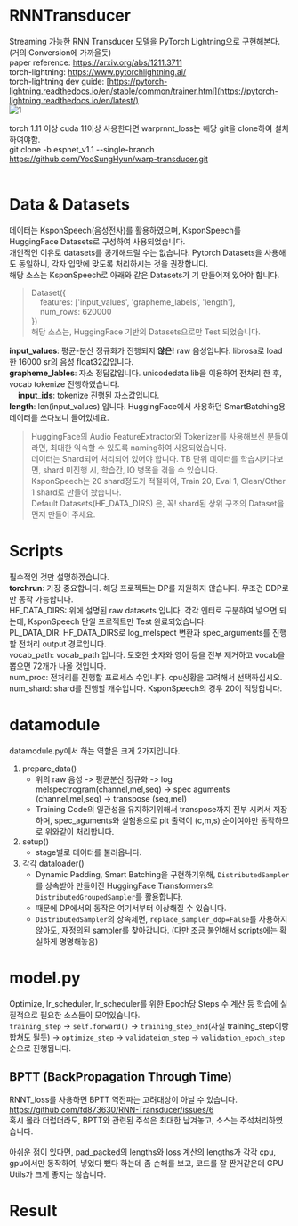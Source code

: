 # RNNTransducer
Streaming 가능한 RNN Transducer 모델을 PyTorch Lightning으로 구현해본다. (거의 Conversion에 가까울듯) <br />
paper reference: https://arxiv.org/abs/1211.3711 <br />
torch-lightning: https://www.pytorchlightning.ai/ <br />
torch-lightning dev guide: [https://pytorch-lightning.readthedocs.io/en/stable/common/trainer.html](https://pytorch-lightning.readthedocs.io/en/latest/) <br />
![1](https://user-images.githubusercontent.com/34292279/199925209-29902b23-1b8f-403e-88c5-439afa8a8165.png)


torch 1.11 이상 cuda 11이상 사용한다면 warprnnt_loss는 해당 git을 clone하여 설치하여야함. <br />
git clone -b espnet_v1.1 --single-branch https://github.com/YooSungHyun/warp-transducer.git
<br />
<br />

# Data & Datasets
데이터는 KsponSpeech(음성전사)를 활용하였으며, KsponSpeech를 HuggingFace Datasets로 구성하여 사용되었습니다. <br />
개인적인 이유로 datasets를 공개해드릴 수는 없습니다. Pytorch Datasets을 사용해도 동일하니, 각자 입맛에 맞도록 처리하시는 것을 권장합니다. <br />
해당 소스는 KsponSpeech로 아래와 같은 Datasets가 기 만들어져 있어야 합니다. <br />
> Dataset({ <br />
> &nbsp;&nbsp;&nbsp;&nbsp;features: ['input_values', 'grapheme_labels', 'length'], <br />
> &nbsp;&nbsp;&nbsp;&nbsp;num_rows: 620000 <br />
> }) <br />
해당 소스는, HuggingFace 기반의 Datasets으로만 Test 되었습니다. <br />

**input_values**: 평균-분산 정규화가 진행되지 **않은!** raw 음성입니다. librosa로 load한 16000 sr의 음성 float32값입니다. <br />
**grapheme_lables**: 자소 정답값입니다. unicodedata lib을 이용하여 전처리 한 후, vocab tokenize 진행하였습니다. <br />
&nbsp;&nbsp;&nbsp;&nbsp;**input_ids**: tokenize 진행된 자소값입니다.<br />
**length**: len(input_values) 입니다. HuggingFace에서 사용하던 SmartBatching용 데이터를 쓰다보니 들어있네요. <br />

> HuggingFace의 Audio FeatureExtractor와 Tokenizer를 사용해보신 분들이라면, 최대한 익숙할 수 있도록 naming하여 사용되었습니다. <br />
데이터는 Shard되어 처리되어 있어야 합니다. TB 단위 데이터를 학습시키다보면, shard 미진행 시, 학습간, IO 병목을 겪을 수 있습니다. <br />
KsponSpeech는 20 shard정도가 적절하여, Train 20, Eval 1, Clean/Other 1 shard로 만들어 놨습니다. <br />
Default Datasets(HF_DATA_DIRS) 은, 꼭! shard된 상위 구조의 Dataset을 먼저 만들어 주세요. <br />

# Scripts
필수적인 것만 설명하겠습니다. <br />
**torchrun**: 가장 중요합니다. 해당 프로젝트는 DP를 지원하지 않습니다. 무조건 DDP로만 동작 가능합니다. <br />
HF_DATA_DIRS: 위에 설명된 raw datasets 입니다. 각각 엔터로 구분하여 넣으면 되는데, KsponSpeech 단일 프로젝트만 Test 완료되었습니다. <br />
PL_DATA_DIR: HF_DATA_DIRS로 log_melspect 변환과 spec_arguments를 진행할 전처리 output 경로입니다. <br />
vocab_path: vocab_path 입니다. 모호한 숫자와 영어 등을 전부 제거하고 vocab을 뽑으면 72개가 나올 것입니다. <br />
num_proc: 전처리를 진행할 프로세스 수입니다. cpu상황을 고려해서 선택하십시오. <br />
num_shard: shard를 진행할 개수입니다. KsponSpeech의 경우 20이 적당합니다. <br />

# datamodule
datamodule.py에서 하는 역할은 크게 2가지입니다.
1. prepare_data()
    - 위의 raw 음성 -> 평균분산 정규화 -> log melspectrogram(channel,mel,seq) -> spec aguments (channel,mel,seq) -> transpose (seq,mel)
    - Training Code의 일관성을 유지하기위해서 transpose까지 전부 시켜서 저장하며, spec_aguments와 실험용으로 plt 출력이 (c,m,s) 순이여야만 동작하므로 위와같이 처리합니다.
2. setup()
    - stage별로 데이터를 불러옵니다.
3. 각각 dataloader()
    - Dynamic Padding, Smart Batching을 구현하기위해, `DistributedSampler`를 상속받아 만들어진 HuggingFace Transformers의 `DistributedGroupedSampler`를 활용합니다.
    - 때문에 DP에서의 동작은 여기서부터 이상해질 수 있습니다.
    - `DistributedSampler`의 상속체면, `replace_sampler_ddp=False`를 사용하지 않아도, 재정의된 sampler를 찾아갑니다. (다만 조금 불안해서 scripts에는 확실하게 명명해놓음)

# model.py
Optimize, lr_scheduler, lr_scheduler를 위한 Epoch당 Steps 수 계산 등 학습에 실질적으로 필요한 소스들이 모여있습니다. <br />
`training_step` -> `self.forward()` -> `training_step_end`(사실 training_step이랑 합쳐도 될듯) -> `optimize_step` -> `validateion_step` -> `validation_epoch_step` <br />
순으로 진행됩니다. <br />
## BPTT (BackPropagation Through Time)
RNNT_loss를 사용하면 BPTT 역전파는 고려대상이 아닐 수 있습니다. <br />
https://github.com/fd873630/RNN-Transducer/issues/6 <br />
혹시 몰라 더럽더라도, BPTT와 관련된 주석은 최대한 남겨놓고, 소스는 주석처리하였습니다. <br />
<br />
아쉬운 점이 있다면, pad_packed의 lengths와 loss 계산의 lengths가 각각 cpu, gpu에서만 동작하여, 넣었다 뺐다 하는데 좀 손해를 보고, 코드를 잘 짠거같은데 GPU Utils가 크게 좋지는 않습니다.

# Result

